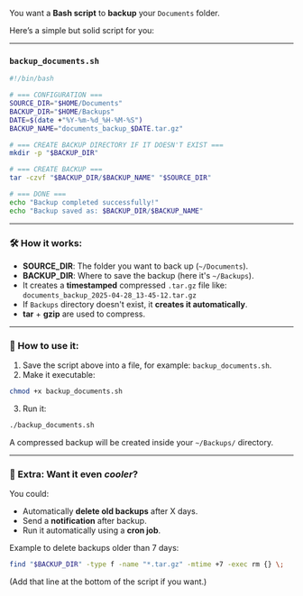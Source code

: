 You want a **Bash script** to **backup** your `Documents` folder.

Here’s a simple but solid script for you:

---

### `backup_documents.sh`

```bash
#!/bin/bash

# === CONFIGURATION ===
SOURCE_DIR="$HOME/Documents"
BACKUP_DIR="$HOME/Backups"
DATE=$(date +"%Y-%m-%d_%H-%M-%S")
BACKUP_NAME="documents_backup_$DATE.tar.gz"

# === CREATE BACKUP DIRECTORY IF IT DOESN'T EXIST ===
mkdir -p "$BACKUP_DIR"

# === CREATE BACKUP ===
tar -czvf "$BACKUP_DIR/$BACKUP_NAME" "$SOURCE_DIR"

# === DONE ===
echo "Backup completed successfully!"
echo "Backup saved as: $BACKUP_DIR/$BACKUP_NAME"
```

---

### 🛠 How it works:

- **SOURCE_DIR**: The folder you want to back up (`~/Documents`).
- **BACKUP_DIR**: Where to save the backup (here it's `~/Backups`).
- It creates a **timestamped** compressed `.tar.gz` file like:  
  `documents_backup_2025-04-28_13-45-12.tar.gz`
- If `Backups` directory doesn't exist, it **creates it automatically**.
- **tar** + **gzip** are used to compress.

---

### 🚀 How to use it:

1. Save the script above into a file, for example: `backup_documents.sh`.
2. Make it executable:

```bash
chmod +x backup_documents.sh
```

3. Run it:

```bash
./backup_documents.sh
```

A compressed backup will be created inside your `~/Backups/` directory.

---

### 🧠 Extra: Want it even _cooler_?

You could:

- Automatically **delete old backups** after X days.
- Send a **notification** after backup.
- Run it automatically using a **cron job**.

Example to delete backups older than 7 days:

```bash
find "$BACKUP_DIR" -type f -name "*.tar.gz" -mtime +7 -exec rm {} \;
```

(Add that line at the bottom of the script if you want.)
